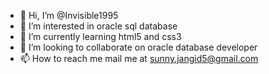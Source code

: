- 👋 Hi, I’m @Invisible1995
- 👀 I’m interested in oracle sql database
- 🌱 I’m currently learning html5 and css3
- 💞️ I’m looking to collaborate on oracle database developer
- 📫 How to reach me mail me at sunny.jangid5@gmail.com

<!---
Invisible1995/Invisible1995 is a ✨ special ✨ repository because its `README.md` (this file) appears on your GitHub profile.
You can click the Preview link to take a look at your changes.
--->
